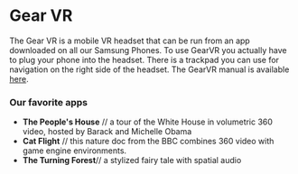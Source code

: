 # Gear VR

The Gear VR is a mobile VR headset that can be run from an app downloaded on all our Samsung Phones. To use GearVR you actually have to plug your phone into the headset. There is a trackpad you can use for navigation on the right side of the headset. The GearVR manual is available [here](https://product-guides.oculus.com/en-us/documentation/gear-vr/latest/concepts/ug-a-us-using-gear-vr/).

### Our favorite apps

- **The People's House** // a tour of the White House in volumetric 360 video, hosted by Barack and Michelle Obama
- **Cat Flight** // this nature doc from the BBC combines 360 video with game engine environments.
- **The Turning Forest**// a stylized fairy tale with spatial audio